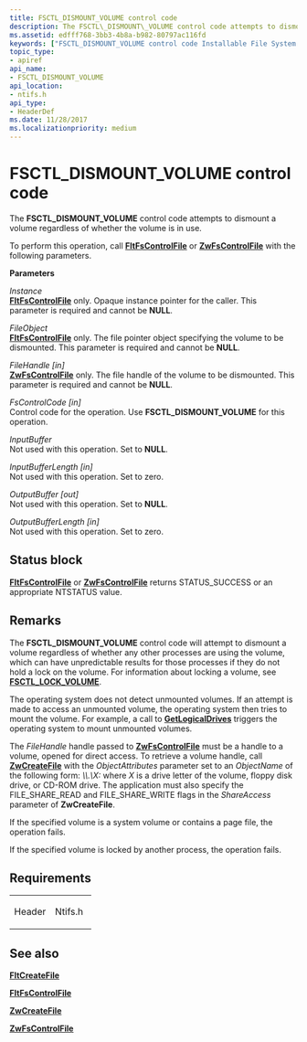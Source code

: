 ```yaml
---
title: FSCTL_DISMOUNT_VOLUME control code
description: The FSCTL\_DISMOUNT\_VOLUME control code attempts to dismount a volume regardless of whether the volume is in use.
ms.assetid: edfff768-3bb3-4b8a-b982-80797ac116fd
keywords: ["FSCTL_DISMOUNT_VOLUME control code Installable File System Drivers"]
topic_type:
- apiref
api_name:
- FSCTL_DISMOUNT_VOLUME
api_location:
- ntifs.h
api_type:
- HeaderDef
ms.date: 11/28/2017
ms.localizationpriority: medium
---
```


# FSCTL\_DISMOUNT\_VOLUME control code


The **FSCTL\_DISMOUNT\_VOLUME** control code attempts to dismount a volume regardless of whether the volume is in use.

To perform this operation, call [**FltFsControlFile**](https://docs.microsoft.com/windows-hardware/drivers/ddi/fltkernel/nf-fltkernel-fltfscontrolfile) or [**ZwFsControlFile**](https://msdn.microsoft.com/library/windows/hardware/ff566462) with the following parameters.

**Parameters**

<a href="" id="instance"></a>*Instance*  
[**FltFsControlFile**](https://docs.microsoft.com/windows-hardware/drivers/ddi/fltkernel/nf-fltkernel-fltfscontrolfile) only. Opaque instance pointer for the caller. This parameter is required and cannot be **NULL**.

<a href="" id="fileobject"></a>*FileObject*  
[**FltFsControlFile**](https://docs.microsoft.com/windows-hardware/drivers/ddi/fltkernel/nf-fltkernel-fltfscontrolfile) only. The file pointer object specifying the volume to be dismounted. This parameter is required and cannot be **NULL**.

<a href="" id="filehandle--in-"></a>*FileHandle \[in\]*  
[**ZwFsControlFile**](https://msdn.microsoft.com/library/windows/hardware/ff566462) only. The file handle of the volume to be dismounted. This parameter is required and cannot be **NULL**.

<a href="" id="fscontrolcode--in-"></a>*FsControlCode \[in\]*  
Control code for the operation. Use **FSCTL\_DISMOUNT\_VOLUME** for this operation.

<a href="" id="inputbuffer"></a>*InputBuffer*  
Not used with this operation. Set to **NULL**.

<a href="" id="inputbufferlength--in-"></a>*InputBufferLength \[in\]*  
Not used with this operation. Set to zero.

<a href="" id="outputbuffer--out-"></a>*OutputBuffer \[out\]*  
Not used with this operation. Set to **NULL**.

<a href="" id="outputbufferlength--in-"></a>*OutputBufferLength \[in\]*  
Not used with this operation. Set to zero.

Status block
------------

[**FltFsControlFile**](https://docs.microsoft.com/windows-hardware/drivers/ddi/fltkernel/nf-fltkernel-fltfscontrolfile) or [**ZwFsControlFile**](https://msdn.microsoft.com/library/windows/hardware/ff566462) returns STATUS\_SUCCESS or an appropriate NTSTATUS value.

Remarks
-------

The **FSCTL\_DISMOUNT\_VOLUME** control code will attempt to dismount a volume regardless of whether any other processes are using the volume, which can have unpredictable results for those processes if they do not hold a lock on the volume. For information about locking a volume, see [**FSCTL\_LOCK\_VOLUME**](https://docs.microsoft.com/windows/desktop/api/winioctl/ni-winioctl-fsctl_lock_volume).

The operating system does not detect unmounted volumes. If an attempt is made to access an unmounted volume, the operating system then tries to mount the volume. For example, a call to [**GetLogicalDrives**](https://docs.microsoft.com/windows/desktop/api/fileapi/nf-fileapi-getlogicaldrives) triggers the operating system to mount unmounted volumes.

The *FileHandle* handle passed to [**ZwFsControlFile**](https://msdn.microsoft.com/library/windows/hardware/ff566462) must be a handle to a volume, opened for direct access. To retrieve a volume handle, call [**ZwCreateFile**](https://docs.microsoft.com/windows-hardware/drivers/ddi/ntifs/nf-ntifs-ntcreatefile) with the *ObjectAttributes* parameter set to an *ObjectName* of the following form: *\\\\.\\X:* where *X* is a drive letter of the volume, floppy disk drive, or CD-ROM drive. The application must also specify the FILE\_SHARE\_READ and FILE\_SHARE\_WRITE flags in the *ShareAccess* parameter of **ZwCreateFile**.

If the specified volume is a system volume or contains a page file, the operation fails.

If the specified volume is locked by another process, the operation fails.

Requirements
------------

<table>
<colgroup>
<col width="50%" />
<col width="50%" />
</colgroup>
<tbody>
<tr class="odd">
<td align="left"><p>Header</p></td>
<td align="left">Ntifs.h</td>
</tr>
</tbody>
</table>

## See also


[**FltCreateFile**](https://docs.microsoft.com/windows-hardware/drivers/ddi/fltkernel/nf-fltkernel-fltcreatefile)

[**FltFsControlFile**](https://docs.microsoft.com/windows-hardware/drivers/ddi/fltkernel/nf-fltkernel-fltfscontrolfile)

[**ZwCreateFile**](https://docs.microsoft.com/windows-hardware/drivers/ddi/ntifs/nf-ntifs-ntcreatefile)

[**ZwFsControlFile**](https://msdn.microsoft.com/library/windows/hardware/ff566462)

 

 






